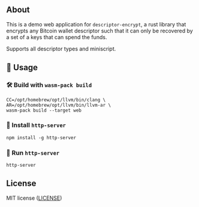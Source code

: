 ## About

This is a demo web application for `descriptor-encrypt`, a rust library that encrypts any Bitcoin wallet descriptor such that it can only be recovered by a set of a keys that can spend the funds.

Supports all descriptor types and miniscript.

## 🚴 Usage

### 🛠️ Build with `wasm-pack build`

```
CC=/opt/homebrew/opt/llvm/bin/clang \
AR=/opt/homebrew/opt/llvm/bin/llvm-ar \
wasm-pack build --target web
```

### 🎁 Install `http-server`

```
npm install -g http-server
```

### 🎁 Run `http-server`

```
http-server
```

## License

MIT license ([LICENSE](LICENSE))
